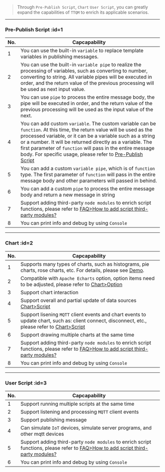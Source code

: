 > Through `Pre-Publish Script`, `Chart` `User Script`, you can greatly expand the capabilities of `TTQM` to enrich its applicable scenarios.

---

### Pre-Publish Script :id=1

| No. | Capcapability                                                                                                                                                                                                                                                                                                                                                                                                     |
| --- | ----------------------------------------------------------------------------------------------------------------------------------------------------------------------------------------------------------------------------------------------------------------------------------------------------------------------------------------------------------------------------------------------------------------- |
| 1   | You can use the built-in `variable` to replace template variables in publishing messages.                                                                                                                                                                                                                                                                                                                         |
| 2   | You can use the built-in `variable pipe` to realize the processing of variables, such as converting to number, converting to string. All variable pipes will be executed in order, and the return value of the previous processing will be used as next input value.                                                                                                                                              |
| 3   | You can use `pipe` to process the entire message body, the pipe will be executed in order, and the return value of the previous processing will be used as the input value of the next.                                                                                                                                                                                                                           |
| 4   | You can add custom `variable`. The custom variable can be `function`. At this time, the return value will be used as the processed variable, or it can be a variable such as a string or a number. It will be returned directly as a variable. The first parameter of `function` will pass in the entire message body. For specific usage, please refer to [Pre-Publish Script](en/pre-publish-script/default.md) |
| 5   | You can add a custom `variable pipe`, which is of `function` type. The first parameter of `function` will pass in the entire message body and other parameters will passed in behind.                                                                                                                                                                                                                             |
| 6   | You can add a custom `pipe` to process the entire message body and return a new message in string                                                                                                                                                                                                                                                                                                                 |
| 7   | Support adding third-party `node modules` to enrich script functions, please refer to [FAQ>How to add script third-party modules?](en/question/how-to-add-support-modules.md)                                                                                                                                                                                                                                     |
| 8   | You can print info and debug by using `Console`                                                                                                                                                                                                                                                                                                                                                                   |

---

### Chart :id=2

| No. | Capcapability                                                                                                                                                                 |
| --- | ----------------------------------------------------------------------------------------------------------------------------------------------------------------------------- |
| 1   | Supports many types of charts, such as histograms, pie charts, rose charts, etc. For details, please see [Demo](https://echarts.apache.org/examples/en/index.html).           |
| 2   | Compatible with `Apache Echarts` option, option items need to be adjusted, please refer to [Chart>Option](en/chart/option.md)                                                 |
| 3   | Support chart interaction                                                                                                                                                     |
| 4   | Support overall and partial update of data sources [Chart>Script](en/chart/script.md)                                                                                         |
| 5   | Support lisening `MQTT` client events and chart events to update chart, such as: client connect, disconnect, etc., please refer to [Chart>Script](en/chart/script.md)         |
| 6   | Support drawing multiple charts at the same time                                                                                                                              |
| 7   | Support adding third-party `node modules` to enrich script functions, please refer to [FAQ>How to add script third-party modules?](en/question/how-to-add-support-modules.md) |
| 8   | You can print info and debug by using `Console`                                                                                                                               |

---

### User Script :id=3

| No. | Capcapability                                                                                                                                                                 |
| --- | ----------------------------------------------------------------------------------------------------------------------------------------------------------------------------- |
| 1   | Support running multiple scripts at the same time                                                                                                                             |
| 2   | Support listening and processing `MQTT` client events                                                                                                                         |
| 3   | Support publishing message                                                                                                                                                    |
| 4   | Can simulate `IoT` devices, simulate server programs, and other mqtt devices                                                                                                  |
| 5   | Support adding third-party `node modules` to enrich script functions, please refer to [FAQ>How to add script third-party modules?](en/question/how-to-add-support-modules.md) |
| 6   | You can print info and debug by using `Console`                                                                                                                               |
